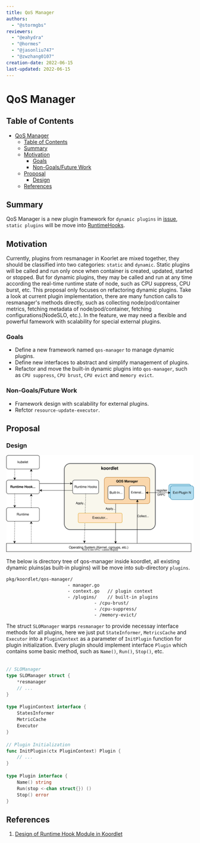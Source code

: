 ```yaml
---
title: QoS Manager
authors:
  - "@stormgbs"
reviewers:
  - "@eahydra"
  - "@hormes"
  - "@jasonliu747"
  - "@zwzhang0107"
creation-date: 2022-06-15
last-updated: 2022-06-15
---
```


# QoS Manager

## Table of Contents

<!--ts-->

* [QoS Manager](#qos-manager)
  * [Table of Contents](#table-of-contents)
  * [Summary](#summary)
  * [Motivation](#motivation)
    * [Goals](#goals)
    * [Non-Goals/Future Work](#non-goalsfuture-work)
  * [Proposal](#proposal)
    * [Design](#design)
  * [References](#references)

<!--te-->

## Summary

QoS Manager is a new plugin framework for `dynamic plugins` in [issue](https://github.com/koordinator-sh/koordinator/issues/174), `static plugins` will be move into [RuntimeHooks](https://github.com/koordinator-sh/koordinator/blob/main/docs/design-archive/koordlet-runtime-hooks.md).


## Motivation

Currently, plugins from resmanager in Koorlet are mixed together, they should be classified into two categories: `static` and `dynamic`. Static plugins will be called and run only once when container is created, updated, started or stopped. But for dynamic plugins, they may be called and run at any time according the real-time runtime state of node, such as CPU suppress, CPU burst, etc. This proposal only focuses on refactoring dynamic plugins. Take a look at current plugin implementation, there are many function calls to resmanager's methods directly, such as collecting node/pod/container metrics, fetching metadata of node/pod/container, fetching configurations(NodeSLO, etc.). In the feature, we may need a flexible and powerful famework with scalability for special external plugins.


### Goals
- Define a new framework named `qos-manager` to manage dynamic plugins.
- Define new interfaces to abstract and simplify management of plugins.
- Refactor and move the built-in dynamic plugins into `qos-manager`, such as `CPU suppress`, `CPU brust`, `CPU evict` and `memory evict`.

### Non-Goals/Future Work

- Framework design with scalability for external plugins.
- Refctor `resource-update-executor`.

## Proposal
### Design

![image](../../images/qos-manager.svg)

 The below is directory tree of qos-manager inside koordlet, all existing dynamic pluins(as built-in plugins) will be move into sub-directory  `plugins`.
 
```
pkg/koordlet/qos-manager/
                       - manager.go
                       - context.go   // plugin context
                       - /plugins/    // built-in plugins
                                 - /cpu-brust/
                                 - /cpu-suppress/
                                 - /memory-evict/
```

The struct `SLOManager` warps `resmanager` to provide necessay interface methods for all plugins, here we just put `StateInformer`, `MetricsCache` and `Executor` into a `PluginContext` as a parameter of `InitPlugin` function for plugin initialization. Every plugin should implement interface `Plugin` which contains some basic method, such as `Name()`, `Run()`, `Stop()`, etc.
```go

// SLOManager
type SLOManager struct {
    *resmanager
    // ...
}

type PluginContext interface {
    StatesInformer
    MetricCache
    Executor
}

// Plugin Initialization
func InitPlugin(ctx PluginContext) Plugin {
    // ...
}

type Plugin interface {
    Name() string
    Run(stop <-chan struct{}) ()
    Stop() error
}
```

## References
1. [Design of Runtime Hook Module in Koordlet](https://github.com/koordinator-sh/koordinator/blob/main/docs/design-archive/koordlet-runtime-hooks.md)
